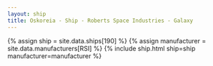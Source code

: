```yaml
---
layout: ship
title: Oskoreia - Ship - Roberts Space Industries - Galaxy
---
```

{% assign ship = site.data.ships[190] %}
{% assign manufacturer = site.data.manufacturers[RSI] %}
{% include ship.html ship=ship manufacturer=manufacturer %}
